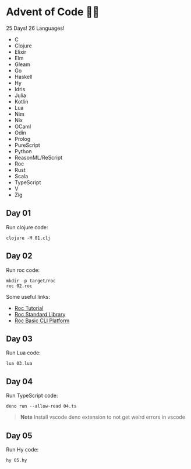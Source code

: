 # Advent of Code 🎁🎄

25 Days! 26 Languages!

* C
* Clojure
* Elixir
* Elm
* Gleam
* Go
* Haskell
* Hy
* Idris
* Julia
* Kotlin
* Lua
* Nim
* Nix
* OCaml
* Odin
* Prolog
* PureScript
* Python
* ReasonML/ReScript
* Roc
* Rust
* Scala
* TypeScript
* V
* Zig

## Day 01

Run clojure code:

```
clojure -M 01.clj
```

## Day 02

Run roc code:

```
mkdir -p target/roc
roc 02.roc
```

Some useful links:

* [Roc Tutorial](https://www.roc-lang.org/tutorial)
* [Roc Standard Library](https://www.roc-lang.org/builtins/str)
* [Roc Basic CLI Platform](https://www.roc-lang.org/packages/basic-cli/Http)

## Day 03

Run Lua code:

```
lua 03.lua
```

## Day 04

Run TypeScript code:

```
deno run --allow-read 04.ts
```
> **Note**
> Install vscode deno extension to not get weird errors in vscode

## Day 05

Run Hy code:

```
hy 05.hy
```
